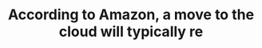 ---
layout: answer
title: "According to Amazon, a move to the cloud will typically re"
blurb: "<p>More often than not, a move to the cloud will result in lower variable costs as well as lower upfront costs.</p>
<p>Remember that when taking a certific"
quid: 74
---